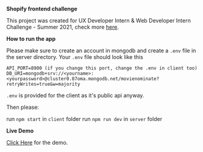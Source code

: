 **Shopify frontend challenge**

This project was created for UX Developer Intern & Web Developer Intern Challenge - Summer 2021, check more [here](https://docs.google.com/document/d/e/2PACX-1vSu41mbON8qXlkyg2dIzvmuQzKXPL11aznn0-javSbmOAwN81fsf_ra9CA2-Xq2KhdC61NJMBqt2ZFv/pub).

**How to run the app**

Please make sure to create an account in mongodb and create a `.env` file in the server directory. Your `.env` file should look like this

    API_PORT=8900 (if you change this port, change the .env in client too)
    DB_URI=mongodb+srv://<yourname>:<yourpassword>@cluster0.87oma.mongodb.net/movienominate?retryWrites=true&w=majority

`.env` is provided for the client as it's public api anyway.

Then please: 

run `npm start` in `client` folder
run `npm run dev` in `server` folder

**Live Demo**

[Click Here](https://shopify-challenge-01.netlify.app/) for the demo.

